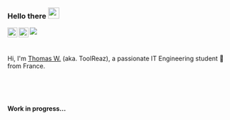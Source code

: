 ### Hello there <img src="https://media.giphy.com/media/hvRJCLFzcasrR4ia7z/giphy.gif" width="25px">
<a href="https://fr.linkedin.com/in/thomas-weidmann">
  <img align="left" alt="Thomas W's LinkedIN" width="22px" src="https://raw.githubusercontent.com/peterthehan/peterthehan/master/assets/linkedin.svg" />
</a>
<a href="https://www.reddit.com/user/ToolReaz">
  <img align="left" alt="ToolReaz's Reddit" width="22px" src="https://raw.githubusercontent.com/peterthehan/peterthehan/master/assets/reddit.svg" />
</a>

![](https://visitor-badge.glitch.me/badge?page_id=abhisheknaiidu.abhisheknaiidu)

<br />

Hi, I'm [Thomas W.](https://toolreaz.space/) (aka. ToolReaz), a passionate IT Engineering student 🚀 from France.

<br />
<br />
<br />

**Work in progress...**
